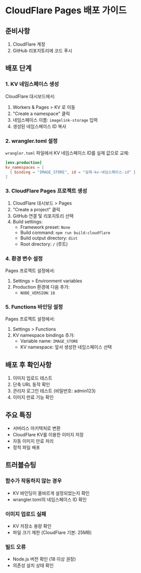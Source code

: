 # CloudFlare Pages 배포 가이드

## 준비사항

1. CloudFlare 계정
2. GitHub 리포지토리에 코드 푸시

## 배포 단계

### 1. KV 네임스페이스 생성

CloudFlare 대시보드에서:
1. Workers & Pages > KV 로 이동
2. "Create a namespace" 클릭
3. 네임스페이스 이름: `imagelink-storage` 입력
4. 생성된 네임스페이스 ID 복사

### 2. wrangler.toml 설정

`wrangler.toml` 파일에서 KV 네임스페이스 ID를 실제 값으로 교체:

```toml
[env.production]
kv_namespaces = [
  { binding = "IMAGE_STORE", id = "실제-kv-네임스페이스-id" }
]
```

### 3. CloudFlare Pages 프로젝트 생성

1. CloudFlare 대시보드 > Pages
2. "Create a project" 클릭
3. GitHub 연결 및 리포지토리 선택
4. Build settings:
   - Framework preset: `None`
   - Build command: `npm run build:cloudflare`
   - Build output directory: `dist`
   - Root directory: `/` (루트)

### 4. 환경 변수 설정

Pages 프로젝트 설정에서:
1. Settings > Environment variables
2. Production 환경에 다음 추가:
   - `NODE_VERSION`: `18`

### 5. Functions 바인딩 설정

Pages 프로젝트 설정에서:
1. Settings > Functions
2. KV namespace bindings 추가:
   - Variable name: `IMAGE_STORE`
   - KV namespace: 앞서 생성한 네임스페이스 선택

## 배포 후 확인사항

1. 이미지 업로드 테스트
2. 단축 URL 동작 확인
3. 관리자 로그인 테스트 (비밀번호: admin123)
4. 이미지 만료 기능 확인

## 주요 특징

- 서버리스 아키텍처로 변환
- CloudFlare KV를 이용한 이미지 저장
- 자동 이미지 만료 처리
- 정적 파일 배포

## 트러블슈팅

### 함수가 작동하지 않는 경우
- KV 바인딩이 올바르게 설정되었는지 확인
- wrangler.toml의 네임스페이스 ID 확인

### 이미지 업로드 실패
- KV 저장소 용량 확인
- 파일 크기 제한 (CloudFlare 기본: 25MB)

### 빌드 오류
- Node.js 버전 확인 (18 이상 권장)
- 의존성 설치 상태 확인